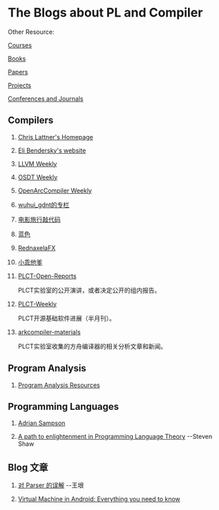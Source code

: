 # The Blogs about PL and Compiler

Other Resource:

[Courses](https://github.com/shining1984/PL-Compiler-Course-Collection/blob/master/Courses.md)

[Books](https://github.com/shining1984/PL-Compiler-Course-Collection/blob/master/Books.md)

[Papers](https://github.com/shining1984/PL-Compiler-Course-Collection/blob/master/Papers.md)

[Projects](https://github.com/shining1984/PL-Compiler-Resource/blob/master/Projects.md)

[Conferences and Journals](https://github.com/shining1984/PL-Compiler-Resource/blob/master/Conferences_Journals.md)

## Compilers

1. [Chris Lattner's Homepage](http://nondot.org/sabre/)

2. [Eli Bendersky's website](https://eli.thegreenplace.net/)

3. [LLVM Weekly](http://llvmweekly.org/)

4. [OSDT Weekly](https://github.com/hellogcc/osdt-weekly)

5. [OpenArcCompiler Weekly](https://zhuanlan.zhihu.com/llvm-clang)

6. [wuhui_gdnt的专栏](https://blog.csdn.net/wuhui_gdnt)

7. [电影旅行敲代码](https://blog.csdn.net/dashuniuniu)

8. [蓝色](https://www.zhihu.com/people/lan-se-52-30)

9. [RednaxelaFX](https://www.zhihu.com/people/rednaxelafx)

10. [小乖他爹](https://www.zhihu.com/people/shiningning)

11. [PLCT-Open-Reports](https://github.com/isrc-cas/PLCT-Open-Reports)

    PLCT实验室的公开演讲，或者决定公开的组内报告。

12. [PLCT-Weekly](https://github.com/isrc-cas/PLCT-Weekly)

    PLCT开源基础软件进展（半月刊）。

13. [arkcompiler-materials](https://github.com/isrc-cas/arkcompiler-materials)

    PLCT实验室收集的方舟编译器的相关分析文章和新闻。

## Program Analysis

1. [Program Analysis Resources](https://gist.github.com/MattPD/00573ee14bf85ccac6bed3c0678ddbef)

## Programming Languages

1. [Adrian Sampson](https://www.cs.cornell.edu/~asampson/)

2. [A path to enlightenment in Programming Language Theory](https://steshaw.org/plt/) --Steven Shaw

## Blog 文章

1. [对 Parser 的误解](http://www.yinwang.org/blog-cn/2015/09/19/parser) --王垠

2. [Virtual Machine in Android: Everything you need to know](https://android.jlelse.eu/virtual-machine-in-android-everything-you-need-to-know-9ec695f7313b)